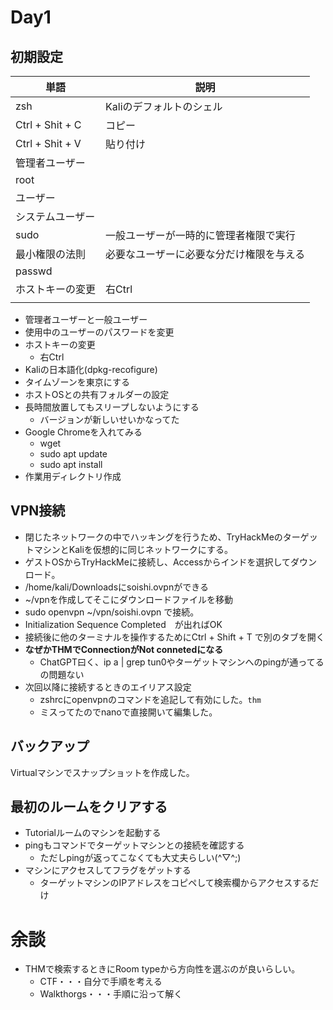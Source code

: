 # Day1

## 初期設定


| 単語              | 説明                   |
| --------------- | -------------------- |
| zsh             | Kaliのデフォルトのシェル       |
| Ctrl + Shit + C | コピー                  |
| Ctrl + Shit + V | 貼り付け                 |
| 管理者ユーザー         |                      |
| root            |                      |
| ユーザー            |                      |
| システムユーザー        |                      |
| sudo            | 一般ユーザーが一時的に管理者権限で実行  |
| 最小権限の法則         | 必要なユーザーに必要な分だけ権限を与える |
| passwd          |                      |
| ホストキーの変更        | 右Ctrl                |
|                 |                      |

- 管理者ユーザーと一般ユーザー
- 使用中のユーザーのパスワードを変更
- ホストキーの変更
	- 右Ctrl
- Kaliの日本語化(dpkg-recofigure)
- タイムゾーンを東京にする
- ホストOSとの共有フォルダーの設定
- 長時間放置してもスリープしないようにする
	- バージョンが新しいせいかなってた
- Google Chromeを入れてみる
	- wget
	- sudo apt update
	- sudo apt install
- 作業用ディレクトリ作成
## VPN接続
- 閉じたネットワークの中でハッキングを行うため、TryHackMeのターゲットマシンとKaliを仮想的に同じネットワークにする。
- ゲストOSからTryHackMeに接続し、Accessからインドを選択してダウンロード。
- /home/kali/Downloadsにsoishi.ovpnができる
- ~/vpnを作成してそこにダウンロードファイルを移動
- sudo openvpn ~/vpn/soishi.ovpn で接続。
- Initialization Sequence Completed　が出ればOK
- 接続後に他のターミナルを操作するためにCtrl + Shift + T で別のタブを開く
- **なぜかTHMでConnectionがNot connetedになる**
	- ChatGPT曰く、ip a | grep tun0やターゲットマシンへのpingが通ってるの問題ない
- 次回以降に接続するときのエイリアス設定
	- zshrcにopenvpnのコマンドを追記して有効にした。`thm`
	- ミスってたのでnanoで直接開いて編集した。
## バックアップ
Virtualマシンでスナップショットを作成した。

## 最初のルームをクリアする
- Tutorialルームのマシンを起動する
- pingもコマンドでターゲットマシンとの接続を確認する
	- ただしpingが返ってこなくても大丈夫らしい(^▽^;)
- マシンにアクセスしてフラグをゲットする
	- ターゲットマシンのIPアドレスをコピペして検索欄からアクセスするだけ

























# 余談
- THMで検索するときにRoom typeから方向性を選ぶのが良いらしい。
	- CTF・・・自分で手順を考える
	- Walkthorgs・・・手順に沿って解く
	